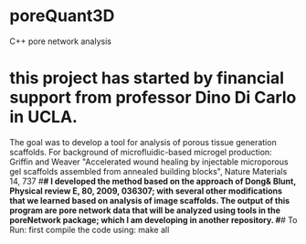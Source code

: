 # poreQuant3D
C++ pore network analysis 
# this project has started by financial support from professor Dino Di Carlo in UCLA. 
The goal was to develop a tool for analysis of porous tissue generation scaffolds. 
For background of microfluidic-based microgel production:
  Griffin and Weaver "Accelerated wound healing by injectable microporous gel scaffolds assembled from annealed building blocks", Nature Materials 14, 737
#******************************#
I developed the method based on the approach of Dong& Blunt, Physical review E, 80, 2009, 036307; with several other modifications that we
learned based on analysis of image scaffolds. 
The output of this program are pore network data that will be analyzed using tools in the poreNetwork package; which I am developing in another repository. 
#******************************#
To Run:
first compile the code using:
make all
